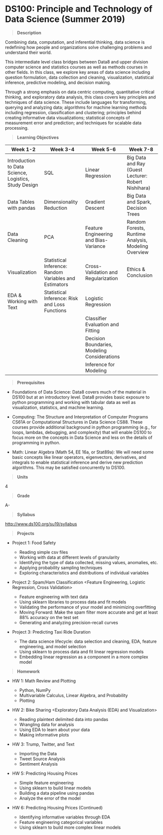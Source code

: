 # DS100: Principle and Technology of Data Science (Summer 2019)

> **Description**

Combining data, computation, and inferential thinking, data science is redefining how people and organizations solve challenging problems and understand their world. 

This intermediate level class bridges between Data8 and upper division computer science and statistics courses as well as methods courses in other fields. In this class, we explore key areas of data science including question formulation, data collection and cleaning, visualization, statistical inference, predictive modeling, and decision making. 

Through a strong emphasis on data centric computing, quantitative critical thinking, and exploratory data analysis, this class covers key principles and techniques of data science. These include languages for transforming, querying and analyzing data; algorithms for machine learning methods including regression, classification and clustering; principles behind creating informative data visualizations; statistical concepts of measurement error and prediction; and techniques for scalable data processing.

> **Learning Objectives**

| Week 1-2  | Week 3-4 | Week 5-6 | Week 7-8 |
| ------------- | ------------- | ------------- | ------------- |
| Introduction to Data Science, Logistics, Study Design  | SQL  | Linear Regression  | Big Data and Ray (Guest Lecturer: Robert Nishihara)|
| Data Tables with pandas  | Dimensionality Reduction  | Gradient Descent  | Big Data and Spark, Decision Trees |
| Data Cleaning  | PCA  |Feature Engineering and Bias-Variance | Random Forests, Runtime Analysis, Modeling Overview  |
| Visualization  | Statistical Inference: Random Variables and Estimators  | Cross-Validation and Regularization  | Ethics & Conclusion |
| EDA & Working with Text  | Statistical Inference: Risk and Loss Functions  | Logistic Regression  | |
|   |   | Classifier Evaluation and Fitting  | |
|   |   | Decision Boundaries, Modeling Considerations ||
|   |   | Inference for Modeling  | |

> **Prerequisites**

- Foundations of Data Science: Data8 covers much of the material in DS100 but at an introductory level. Data8 provides basic exposure to python programming and working with tabular data as well as visualization, statistics, and machine learning.

- Computing: The Structure and Interpretation of Computer Programs CS61A or Computational Structures in Data Science CS88. These courses provide additional background in python programming (e.g., for loops, lambdas, debugging, and complexity) that will enable DS100 to focus more on the concepts in Data Science and less on the details of programming in python.

- Math: Linear Algebra (Math 54, EE 16a, or Stat89a): We will need some basic concepts like linear operators, eigenvectors, derivatives, and integrals to enable statistical inference and derive new prediction algorithms. This may be satisfied concurrently to DS100.

>**Units**

4

>**Grade**

A-

> **Syllabus**

http://www.ds100.org/su19/syllabus

> **Projects**

- Project 1: Food Safety <Cleaning and Exploring Data with Pandas>
  - Reading simple csv files
  - Working with data at different levels of granularity
  - Identifying the type of data collected, missing values, anomalies, etc.
  - Applying probability sampling techniques
  - Exploring characteristics and distributions of individual variables

- Project 2: Spam/Ham Classification <Feature Engineering, Logistic Regression, Cross Validation>
  - Feature engineering with text data
  - Using sklearn libraries to process data and fit models
  - Validating the performance of your model and minimizing overfitting
  - Moving Forward: Make the spam filter more accurate and get at least 88% accuracy on the test set
  - Generating and analyzing precision-recall curves
  
- Project 3: Predicting Taxi Ride Duration 
  - The data science lifecycle: data selection and cleaning, EDA, feature engineering, and model selection
  - Using sklearn to process data and fit linear regression models
  - Embedding linear regression as a component in a more complex model

> **Homework**

- HW 1: Math Review and Plotting 
  - Python, NumPy
  - Multivariable Calculus, Linear Algebra, and Probability
  - Plotting

- HW 2: Bike Sharing <Exploratory Data Analysis (EDA) and Visualization>
  - Reading plaintext delimited data into pandas
  - Wrangling data for analysis
  - Using EDA to learn about your data
  - Making informative plots

- HW 3: Trump, Twitter, and Text
  - Importing the Data
  - Tweet Source Analysis
  - Sentiment Analysis
 
- HW 5: Predicting Housing Prices
  - Simple feature engineering
  - Using sklearn to build linear models
  - Building a data pipeline using pandas
  - Analyze the error of the model

- HW 6: Predicting Housing Prices (Continued)
  - Identifying informative variables through EDA
  - Feature engineering categorical variables
  - Using sklearn to build more complex linear models
  
